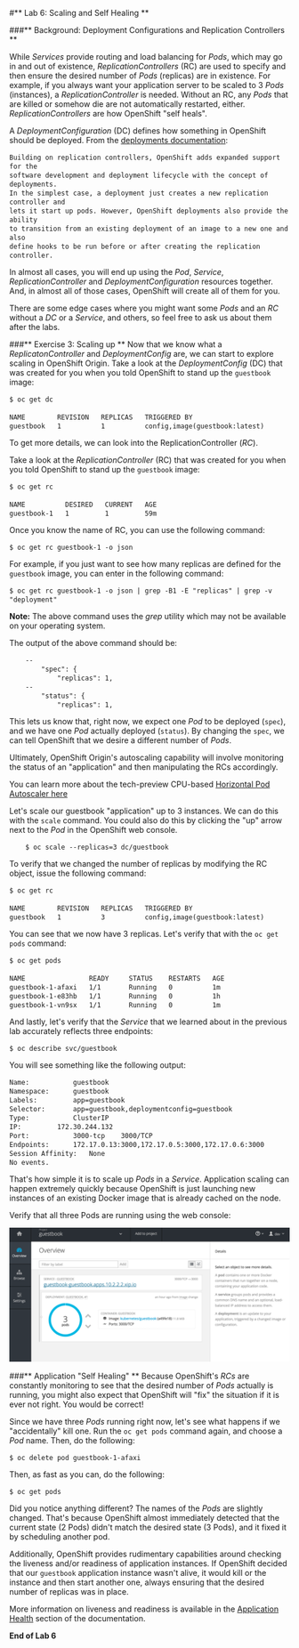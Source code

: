 #** Lab 6: Scaling and Self Healing **

###** Background: Deployment Configurations and Replication Controllers **

While *Services* provide routing and load balancing for *Pods*, which may go in and
out of existence, *ReplicationControllers* (RC) are used to specify and then
ensure the desired number of *Pods* (replicas) are in existence. For example, if
you always want your application server to be scaled to 3 *Pods* (instances), a
*ReplicationController* is needed. Without an RC, any *Pods* that are killed or
somehow die are not automatically restarted, either. *ReplicationControllers* are
how OpenShift "self heals".

A *DeploymentConfiguration* (DC) defines how something in OpenShift should be
deployed. From the [deployments
documentation](https://docs.openshift.org/latest/architecture/core_concepts/deployments.html#deployments-and-deployment-configurations):

    Building on replication controllers, OpenShift adds expanded support for the
    software development and deployment lifecycle with the concept of deployments.
    In the simplest case, a deployment just creates a new replication controller and
    lets it start up pods. However, OpenShift deployments also provide the ability
    to transition from an existing deployment of an image to a new one and also
    define hooks to be run before or after creating the replication controller.

In almost all cases, you will end up using the *Pod*, *Service*,
*ReplicationController* and *DeploymentConfiguration* resources together. And, in
almost all of those cases, OpenShift will create all of them for you.

There are some edge cases where you might want some *Pods* and an *RC* without a *DC*
or a *Service*, and others, so feel free to ask us about them after the labs.

###** Exercise 3: Scaling up **
Now that we know what a *ReplicatonController* and *DeploymentConfig* are, we can
start to explore scaling in OpenShift Origin. Take a look at the
*DeploymentConfig* (DC) that was created for you when you told OpenShift to
stand up the `guestbook` image:

````
$ oc get dc

NAME        REVISION   REPLICAS   TRIGGERED BY
guestbook   1          1          config,image(guestbook:latest)
````

To get more details, we can look into the ReplicationController (*RC*).

Take a look at the *ReplicationController* (RC) that was created for you when you told OpenShift to
stand up the `guestbook` image:

````
$ oc get rc

NAME          DESIRED   CURRENT   AGE
guestbook-1   1         1         59m
````

Once you know the name of RC, you can use the following command:

````
$ oc get rc guestbook-1 -o json
````

For example, if you just want to see how many replicas are defined for the
`guestbook` image, you can enter in the following command:

````
$ oc get rc guestbook-1 -o json | grep -B1 -E "replicas" | grep -v "deployment"
````

**Note:** The above command uses the *grep* utility which may not be available on your operating system.  

The output of the above command should be:

````
    --
        "spec": {
            "replicas": 1,
    --
        "status": {
            "replicas": 1,
````

This lets us know that, right now, we expect one *Pod* to be deployed (`spec`), and we have
one *Pod* actually deployed (`status`). By changing the `spec`, we can tell OpenShift
that we desire a different number of *Pods*.

Ultimately, OpenShift Origin's autoscaling capability will involve monitoring the
status of an "application" and then manipulating the RCs accordingly.

You can learn more about the tech-preview CPU-based [Horizontal Pod Autoscaler
here](https://docs.openshift.org/latest/dev_guide/pod_autoscaling.html)

Let's scale our guestbook "application" up to 3 instances. We can do this with
the `scale` command. You could also do this by clicking the "up" arrow next to
the *Pod* in the OpenShift web console.

````
	$ oc scale --replicas=3 dc/guestbook
````

To verify that we changed the number of replicas by modifying the RC object,
issue the following command:

````
$ oc get rc

NAME        REVISION   REPLICAS   TRIGGERED BY
guestbook   1          3          config,image(guestbook:latest)
````

You can see that we now have 3 replicas.  Let's verify that with the `oc get pods` command:

````
$ oc get pods

NAME                READY     STATUS    RESTARTS   AGE
guestbook-1-afaxi   1/1       Running   0          1m
guestbook-1-e83hb   1/1       Running   0          1h
guestbook-1-vn9sx   1/1       Running   0          1m
````

And lastly, let's verify that the *Service* that we learned about in the previous lab accurately reflects three endpoints:

````
$ oc describe svc/guestbook
````

You will see something like the following output:

````
Name:			guestbook
Namespace:		guestbook
Labels:			app=guestbook
Selector:		app=guestbook,deploymentconfig=guestbook
Type:			ClusterIP
IP:			172.30.244.132
Port:			3000-tcp	3000/TCP
Endpoints:		172.17.0.13:3000,172.17.0.5:3000,172.17.0.6:3000
Session Affinity:	None
No events.
````

That's how simple it is to scale up *Pods* in a *Service*. Application scaling can
happen extremely quickly because OpenShift is just launching new instances of an
existing Docker image that is already cached on the node.

Verify that all three Pods are running using the web console:

![Scaling](images/scaling.png)

###** Application "Self Healing" **
Because OpenShift's *RCs* are constantly monitoring to see that the desired number
of *Pods* actually is running, you might also expect that OpenShift will "fix" the
situation if it is ever not right. You would be correct!

Since we have three *Pods* running right now, let's see what happens if we
"accidentally" kill one. Run the `oc get pods` command again, and choose a *Pod*
name. Then, do the following:

````
$ oc delete pod guestbook-1-afaxi
````

Then, as fast as you can, do the following:

````
$ oc get pods
````

Did you notice anything different? The names of the *Pods* are slightly changed.
That's because OpenShift almost immediately detected that the current state (2
Pods) didn't match the desired state (3 Pods), and it fixed it by scheduling
another pod.

Additionally, OpenShift provides rudimentary capabilities around checking the
liveness and/or readiness of application instances. If OpenShift decided that
our `guestbook` application instance wasn't alive, it would kill or the instance
and then start another one, always ensuring that the desired number of replicas
was in place.

More information on liveness and readiness is available in the [Application
Health](https://docs.openshift.org/latest/dev_guide/application_health.html)
section of the documentation.

**End of Lab 6**
